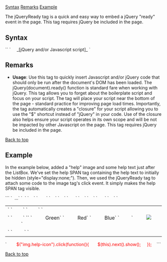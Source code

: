 # <jQueryReady>

<a name="top" xmlns="http://www.w3.org/1999/xhtml"></a>

[Syntax](#syntax) [Remarks](#remarks) [Example](#example)

The jQueryReady tag is a quick and easy way to embed a jQuery "ready" event in the page. This tag requires jQuery be included in the page.

<a name="syntax" xmlns="http://www.w3.org/1999/xhtml"></a>

## Syntax

<div xmlns="">`<jQueryReady>` `    
  _[jQuery and/or Javascript script]_  
</jQueryReady>`</div>

<a name="remarks" xmlns="http://www.w3.org/1999/xhtml"></a>

## Remarks

*   **Usage**: Use this tag to quickly insert Javascript and/or jQuery code that should only be run after the document's DOM has been loaded. The jQuery(document).ready() function is standard fare when working with jQuery. This tag allows you to forget about the boilerplate script and focus on your script. The tag will place your script near the bottom of the page - standard practice for improving page load times. Importantly, the tag automatically creates a "closure" for your script allowing you to use the "$" shortcut instead of "jQuery" in your code. Use of the closure also helps ensure your script operates in its own scope and will be not be impacted by other Javascript on the page. This tag requires jQuery be included in the page.

[Back to top](#top)  
<a name="example" xmlns="http://www.w3.org/1999/xhtml"></a>

## Example

In the example below, added a "help" image and some help text just after the ListBox. We've set the help SPAN tag containing the help text to initially be hidden (style="display:none;"). Then, we used the jQueryReady tag to attach some code to the image tag's click event. It simply makes the help SPAN tag visible.

<div xmlns="">``<AddForm>`  
`  ...`  
`  <table>`  
`    <tr>`  
`       <td>`  
`        <label for="txtFirstName" text="First Name" />`  
`        <textbox id="txtFirstName" datafield="FirstName" datatype="string" />`  
`      </td>`  
`    </tr>`  
`    <tr>`  
`      <td>`  
`        <label for="lstColors" text="Favorite Color" />`  
`<listbox id="lstColors" datafield="FavoriteColors" datatype="string" selectionmode="single">`  
`          <listitem value="#00FF00">Green</listitem>`  
`          <listitem value="#FF0000" selected="true">Red</listitem>`  
`          <listitem value="#0000FF">Blue</listitem>`  
`         </listbox>`  
         <img src="/images/help_icon.gif" class="help-icon" />  
         <span class="help-text" style="display:none;">Choose your absolute favorite color</span>  
`      </td>`  
`    </tr>`  
`    <tr>`  
`      <td colspan="2">`  
`        <addbutton text="Add"/> <cancelbutton text="Cancel"/>`  
`      </td>`  
`    </tr>`  
`  </table>`<span style="color: #ff0000;" xmlns="http://www.w3.org/1999/xhtml">  
  <jQueryReady></span>  
<span style="color: #ff0000;" xmlns="http://www.w3.org/1999/xhtml">    $("img.help-icon").click(function(){</span>  
<span style="color: #ff0000;" xmlns="http://www.w3.org/1999/xhtml">      $(this).next().show();</span>  
<span style="color: #ff0000;" xmlns="http://www.w3.org/1999/xhtml">    });</span>  
<span style="color: #ff0000;" xmlns="http://www.w3.org/1999/xhtml">  </jQueryReady></span>  
`</AddForm>``</div>

[Back to top](#top)